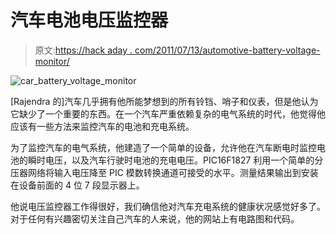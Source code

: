 # 汽车电池电压监控器

> 原文:[https://hack aday . com/2011/07/13/automotive-battery-voltage-monitor/](https://hackaday.com/2011/07/13/automotive-battery-voltage-monitor/)

![car_battery_voltage_monitor](../Images/3c093301ef9708634c4cbc271b58296a.png "car_battery_voltage_monitor")

[Rajendra 的]汽车几乎拥有他所能梦想到的所有铃铛、哨子和仪表，但是他认为它缺少了一个重要的东西。在一个汽车严重依赖复杂的电气系统的时代，他觉得他应该有一些方法来监控汽车的电池和充电系统。

为了监控汽车的电气系统，他建造了一个简单的设备，允许他在汽车断电时监控电池的瞬时电压，以及汽车行驶时电池的充电电压。PIC16F1827 利用一个简单的分压器网络将输入电压降至 PIC 模数转换通道可接受的水平。测量结果输出到安装在设备前面的 4 位 7 段显示器上。

他说电压监控器工作得很好，我们确信他对汽车充电系统的健康状况感觉好多了。对于任何有兴趣密切关注自己汽车的人来说，他的网站上有电路图和代码。